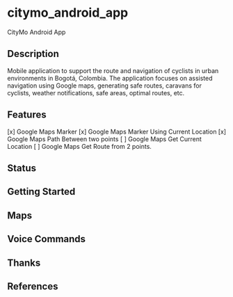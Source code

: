 # citymo_android_app
CityMo Android App
## Description
Mobile application to support the route and navigation of cyclists in urban environments in Bogotá, Colombia. The application focuses on assisted navigation using Google maps, generating safe routes, caravans for cyclists, weather notifications, safe areas, optimal routes, etc.

## Features
[x] Google Maps Marker
[x] Google Maps Marker Using Current Location
[x] Google Maps Path Between two points
[ ] Google Maps Get Current Location 
[ ] Google Maps Get Route from 2 points.

## Status



## Getting Started






## Maps



## Voice Commands


## Thanks


## References
